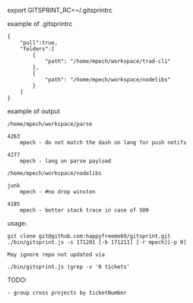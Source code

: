 export GITSPRINT_RC=~/.gitsprintrc

example of .gitsprintrc

    {
        "pull":true,
        "folders":[
            {
                "path": "/home/mpech/workspace/trad-cli"
            },
            {
                "path": "/home/mpech/workspace/nodelibs"
            }
        ]
    }

example of output

    /home/mpech/workspace/parse

    4263
        mpech - do not match the dash on lang for push notifs

    4277
        mpech - lang on parse payload

    /home/mpech/workspace/nodelibs

    junk
        mpech - #no drop winston

    4185
        mpech - better stack trace in case of 500

usage:

    git clone git@github.com:happyfreemo69/gitsprint.git
    ./bin/gitsprint.js -s 171201 [-b 171211] [-r mpech][-p 0]

    May ignore repo not updated via 
    
    ./bin/gitsprint.js |grep -v '0 tickets'

TODO:
    
    - group cross projects by ticketNumber